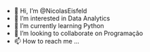 - 👋 Hi, I’m @NicolasEisfeld
- 👀 I’m interested in Data Analytics
- 🌱 I’m currently learning Python
- 💞️ I’m looking to collaborate on  Programação
- 📫 How to reach me ...

<!---
NicolasEisfeld/NicolasEisfeld is a ✨ special ✨ repository because its `README.md` (this file) appears on your GitHub profile.
You can click the Preview link to take a look at your changes.
--->
